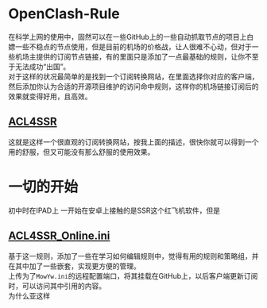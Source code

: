 # OpenClash-Rule
  在科学上网的使用中，固然可以在一些GitHub上的一些自动抓取节点的项目上白嫖一些不稳点的节点使用，但是目前的机场的价格战，让人很难不心动，但对于一些机场主提供的订阅节点链接，有的里面只是添加了一点最基础的规则，让你不至于无法成功“出国”。<br>
  对于这样的状况最简单的是找到一个订阅转换网站，在里面选择你对应的客户端，然后添加你认为合适的开源项目维护的访问命中规则，这样你的机场链接订阅后的效果就变得好用，且高效。
## [ACL4SSR](https://acl4ssr-sub.github.io/)
  这就是这样一个很直观的订阅转换网站，按我上面的描述，很快你就可以得到一个用的舒服，但又可能没有那么舒服的使用效果。
# 一切的开始
  初中时在IPAD上
  一开始在安卓上接触的是SSR这个红飞机软件，但是
## [ACL4SSR_Online.ini](https://github.com/ACL4SSR/ACL4SSR/blob/master/Clash/config/ACL4SSR_Online.ini)
 基于这一规则，添加了一些在学习如何编辑规则中，觉得有用的规则和策略组，并在其中加了一些嵌套，实现更方便的管理。<br>
 上传为了`MowYw.ini`的远程配置端口，将其挂载在GitHub上，以后客户端更新订阅时，可以访问其中引用的内容。<br>
 为什么亚这样

